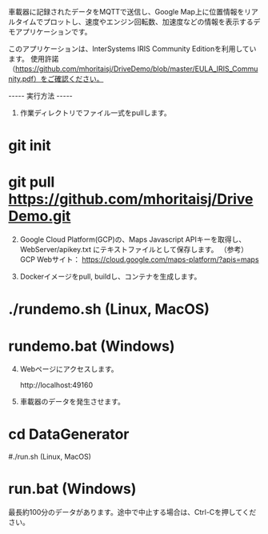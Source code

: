 車載器に記録されたデータをMQTTで送信し、Google Map上に位置情報をリアルタイムでプロットし、速度やエンジン回転数、加速度などの情報を表示するデモアプリケーションです。

このアプリケーションは、InterSystems IRIS Community Editionを利用しています。
使用許諾（https://github.com/mhoritaisj/DriveDemo/blob/master/EULA_IRIS_Community.pdf）をご確認ください。


----- 実行方法 -----
1. 作業ディレクトリでファイル一式をpullします。

  # git init
  # git pull https://github.com/mhoritaisj/DriveDemo.git
  
2. Google Cloud Platform(GCP)の、Maps Javascript APIキーを取得し、WebServer/apikey.txt にテキストファイルとして保存します。
    （参考）GCP Webサイト： https://cloud.google.com/maps-platform/?apis=maps 
 
3. Dockerイメージをpull, buildし、コンテナを生成します。

  # ./rundemo.sh (Linux, MacOS)
  
  # rundemo.bat  (Windows)


4. Webページにアクセスします。

   http://localhost:49160
   
5. 車載器のデータを発生させます。

  # cd DataGenerator
  
  #./run.sh  (Linux, MacOS)
  
  # run.bat  (Windows)
  
  最長約100分のデータがあります。途中で中止する場合は、Ctrl-Cを押してください。
  
